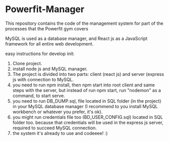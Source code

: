 # Powerfit-Manager
This repository contains the code of the management system for part of the processes that the Powerfit gym covers

MySQL is used as a database manager, and React js as a JavaScript framework for all entire web development.

easy instructions for develop init: 

1. Clone project.
2. install node js and MySQL manager.
3. The project is divided into two parts: client (react js) and server (express js with connection to MySQL.
4. you need to run npm install, then npm start into root client and same steps with the server, but instead of run npm start, run "nodemon" as a command, to start serve.
5. you need to run DB_DUMP.sql, file located in SQL folder (in the project) in your MySQL database manager (I recommend to you install MySQL workbench or whatever you prefer, it's ok). 
6. you might run credentials file too (BD_USER_CONFIG.sql) located in SQL folder too. because that credentials will be used in the express js server, required to succeed MySQL connection.
7. the system it's already to use and codeeee! :)
